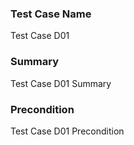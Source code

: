 ### Test Case Name
Test Case D01

### Summary
Test Case D01 Summary

### Precondition
Test Case D01 Precondition
